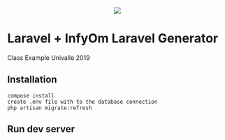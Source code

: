 <p align="center"><img src="https://laravel.com/assets/img/components/logo-laravel.svg"></p>

# Laravel + InfyOm  Laravel Generator

Class Example Univalle 2019

## Installation
```
compose install
create .env file with to the database connection
php artisan migrate:refresh 
```
## Run dev server
```php artisan serve
```
